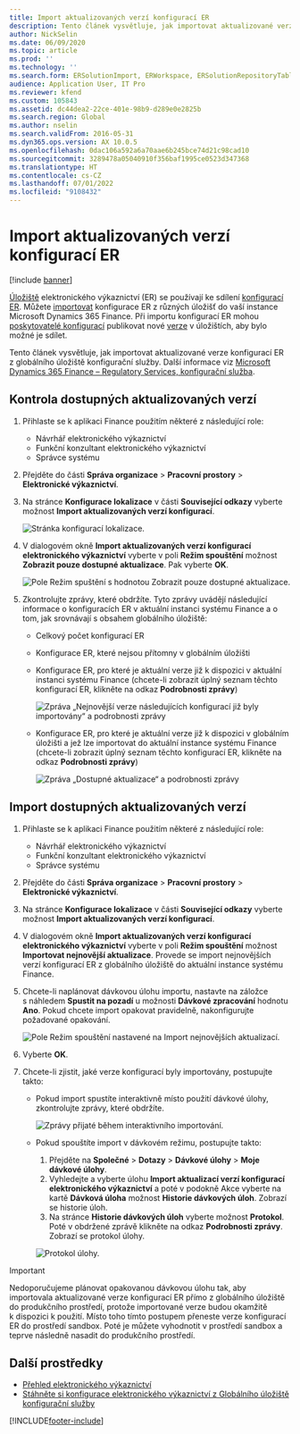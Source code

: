 ```yaml
---
title: Import aktualizovaných verzí konfigurací ER
description: Tento článek vysvětluje, jak importovat aktualizované verze konfigurací elektronického vykazování (ER) z globálního úložiště konfigurační služby.
author: NickSelin
ms.date: 06/09/2020
ms.topic: article
ms.prod: ''
ms.technology: ''
ms.search.form: ERSolutionImport, ERWorkspace, ERSolutionRepositoryTable
audience: Application User, IT Pro
ms.reviewer: kfend
ms.custom: 105843
ms.assetid: dc44dea2-22ce-401e-98b9-d289e0e2825b
ms.search.region: Global
ms.author: nselin
ms.search.validFrom: 2016-05-31
ms.dyn365.ops.version: AX 10.0.5
ms.openlocfilehash: 0dac106a592a6a70aae6b245bce74d21c98cad10
ms.sourcegitcommit: 3289478a05040910f356baf1995ce0523d347368
ms.translationtype: HT
ms.contentlocale: cs-CZ
ms.lasthandoff: 07/01/2022
ms.locfileid: "9108432"
---
```

# <a name="import-updated-versions-of-er-configurations"></a>Import aktualizovaných verzí konfigurací ER

[!include [banner](../includes/banner.md)]

[Úložiště](general-electronic-reporting.md#Repository) elektronického výkaznictví (ER) se používají ke sdílení [konfigurací ER](general-electronic-reporting.md#Configuration). Můžete [importovat](download-electronic-reporting-configuration-lcs.md) konfigurace ER z různých úložišť do vaší instance Microsoft Dynamics 365 Finance. Při importu konfigurací ER mohou [poskytovatelé konfigurací](general-electronic-reporting.md#Provider) publikovat nové [verze](general-electronic-reporting.md#component-versioning) v úložištích, aby bylo možné je sdílet.

Tento článek vysvětluje, jak importovat aktualizované verze konfigurací ER z globálního úložiště konfigurační služby. Další informace viz [Microsoft Dynamics 365 Finance – Regulatory Services, konfigurační služba](/business-applications-release-notes/october18/dynamics365-finance-operations/regulatory-service-configuration).

## <a name="review-the-available-updated-versions"></a>Kontrola dostupných aktualizovaných verzí

1. Přihlaste se k aplikaci Finance použitím některé z následující role:

    - Návrhář elektronického výkaznictví
    - Funkční konzultant elektronického výkaznictví
    - Správce systému

2. Přejděte do části **Správa organizace** \> **Pracovní prostory** \> **Elektronické výkaznictví**.
3. Na stránce **Konfigurace lokalizace** v části **Související odkazy** vyberte možnost **Import aktualizovaných verzí konfigurací**.

    ![Stránka konfigurací lokalizace.](./media/er-download-updated-versions-global-repo1.png)

4. V dialogovém okně **Import aktualizovaných verzí konfigurací elektronického výkaznictví** vyberte v poli **Režim spouštění** možnost **Zobrazit pouze dostupné aktualizace**. Pak vyberte **OK**. 

    ![Pole Režim spuštění s hodnotou Zobrazit pouze dostupné aktualizace.](./media/er-download-updated-versions-global-repo2.png)

5. Zkontrolujte zprávy, které obdržíte. Tyto zprávy uvádějí následující informace o konfiguracích ER v aktuální instanci systému Finance a o tom, jak srovnávají s obsahem globálního úložiště:

    - Celkový počet konfigurací ER
    - Konfigurace ER, které nejsou přítomny v globálním úložišti
    - Konfigurace ER, pro které je aktuální verze již k dispozici v aktuální instanci systému Finance (chcete-li zobrazit úplný seznam těchto konfigurací ER, klikněte na odkaz **Podrobnosti zprávy**)

        ![Zpráva „Nejnovější verze následujících konfigurací již byly importovány“ a podrobnosti zprávy](./media/er-download-updated-versions-global-repo3.png)

    - Konfigurace ER, pro které je aktuální verze již k dispozici v globálním úložišti a jež lze importovat do aktuální instance systému Finance (chcete-li zobrazit úplný seznam těchto konfigurací ER, klikněte na odkaz **Podrobnosti zprávy**)

        ![Zpráva „Dostupné aktualizace“ a podrobnosti zprávy](./media/er-download-updated-versions-global-repo4.png)

## <a name="import-available-updated-versions"></a>Import dostupných aktualizovaných verzí

1. Přihlaste se k aplikaci Finance použitím některé z následující role:

    - Návrhář elektronického výkaznictví
    - Funkční konzultant elektronického výkaznictví
    - Správce systému

2. Přejděte do části **Správa organizace** \> **Pracovní prostory** \> **Elektronické výkaznictví**.
3. Na stránce **Konfigurace lokalizace** v části **Související odkazy** vyberte možnost **Import aktualizovaných verzí konfigurací**.
4. V dialogovém okně **Import aktualizovaných verzí konfigurací elektronického výkaznictví** vyberte v poli **Režim spouštění** možnost **Importovat nejnovější aktualizace**. Provede se import nejnovějších verzí konfigurací ER z globálního úložiště do aktuální instance systému Finance.
5. Chcete-li naplánovat dávkovou úlohu importu, nastavte na záložce s náhledem **Spustit na pozadí** u možnosti **Dávkové zpracování** hodnotu **Ano**. Pokud chcete import opakovat pravidelně, nakonfigurujte požadované opakování.

    ![Pole Režim spouštění nastavené na Import nejnovějších aktualizací.](./media/er-download-updated-versions-global-repo5.png)

6. Vyberte **OK**.
7. Chcete-li zjistit, jaké verze konfigurací byly importovány, postupujte takto:

    - Pokud import spustíte interaktivně místo použití dávkové úlohy, zkontrolujte zprávy, které obdržíte.

        ![Zprávy přijaté během interaktivního importování.](./media/er-download-updated-versions-global-repo6.png)

    - Pokud spouštíte import v dávkovém režimu, postupujte takto:

        1. Přejděte na **Společné** \> **Dotazy** \> **Dávkové úlohy** \> **Moje dávkové úlohy**.
        2. Vyhledejte a vyberte úlohu **Import aktualizací verzí konfigurací elektronického výkaznictví** a poté v podokně Akce vyberte na kartě **Dávková úloha** možnost **Historie dávkových úloh**. Zobrazí se historie úloh.
        3. Na stránce **Historie dávkových úloh** vyberte možnost **Protokol**. Poté v obdržené zprávě klikněte na odkaz **Podrobnosti zprávy**. Zobrazí se protokol úlohy.

        ![Protokol úlohy.](./media/er-download-updated-versions-global-repo7.png)

> [!IMPORTANT]
> Nedoporučujeme plánovat opakovanou dávkovou úlohu tak, aby importovala aktualizované verze konfigurací ER přímo z globálního úložiště do produkčního prostředí, protože importované verze budou okamžitě k dispozici k použití. Místo toho tímto postupem přeneste verze konfigurací ER do prostředí sandbox. Poté je můžete vyhodnotit v prostředí sandbox a teprve následně nasadit do produkčního prostředí.

## <a name="additional-resources"></a>Další prostředky

- [Přehled elektronického výkaznictví](general-electronic-reporting.md)
- [Stáhněte si konfigurace elektronického výkaznictví z Globálního úložiště konfigurační služby](er-download-configurations-global-repo.md)


[!INCLUDE[footer-include](../../../includes/footer-banner.md)]
